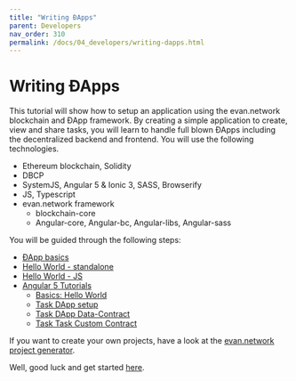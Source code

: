 ```yaml
---
title: "Writing ÐApps"
parent: Developers
nav_order: 310
permalink: /docs/04_developers/writing-dapps.html
---
```


# Writing ÐApps
This tutorial will show how to setup an application using the evan.network blockchain and ÐApp framework.
By creating a simple application to create, view and share tasks, you will learn to handle full blown
ÐApps including the decentralized backend and frontend. You will use the following technologies.
  - Ethereum blockchain, Solidity
  - DBCP
  - SystemJS, Angular 5 & Ionic 3, SASS, Browserify
  - JS, Typescript
  - evan.network framework
    - blockchain-core
    - Angular-core, Angular-bc, Angular-libs, Angular-sass

You will be guided through the following steps:
- [ÐApp basics](/dapps/basics)
- [Hello World - standalone](/dapps/standalone/standalone)
- [Hello World - JS](/dapps/js/hello-world)
- [Angular 5 Tutorials](/dapps/angular/choose)
  - [Basics: Hello World](/dapps/angular/hello-world)
  - [Task DApp setup](/dapps/angular/task)
  - [Task DApp Data-Contract](/dapps/angular/task-data-contract)
  - [Task Task Custom Contract](/dapps/angular/task-custom-contract)

If you want to create your own projects, have a look at the [evan.network project generator](/dev/generator-evan).

Well, good luck and get started [here](/dapps/basics).

